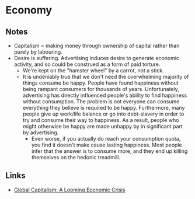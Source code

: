 # Economy
## Notes
- Capitalism = making money through ownership of capital rather than purely by labouring.
- Desire is suffering. Advertising induces desire to generate economic activity, and so could be construed as a form of paid torture.
	- We're kept on the "hamster wheel" by a carrot, not a stick.
	- It is undeniably true that we don't need the overwhelming majority of things consume be happy. People have found happiness without being rampant consumers for thousands of years. Unfortunately, advertising has directly influenced people's ability to find happiness without consumption. The problem is not everyone can consume everything they believe is required to be happy. Furthermore, many people give up work/life balance or go into debt-slavery in order to try and consume their way to happiness. As a result, people who might otherwise be happy are made unhappy by in significant part by advertising.
		- Even worse, if you actually do reach your consumption quota, you find it doesn't make cause lasting happiness. Most people infer that the answer is to consume more, and they end up killing themselves on the hedonic treadmill.

## Links
- [Global Capitalism: A Looming Economic Crisis](https://www.youtube.com/watch?v=5hYKgyUU024)